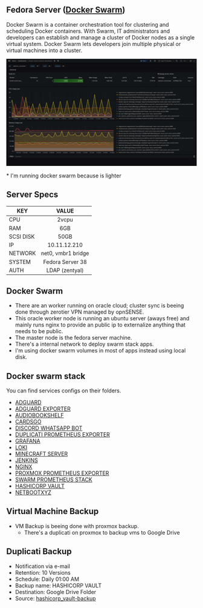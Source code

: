 ## Fedora Server ([Docker Swarm](https://docs.docker.com/engine/swarm/))
Docker Swarm is a container orchestration tool for clustering and scheduling Docker containers. With Swarm, IT administrators and developers can establish and manage a cluster of Docker nodes as a single virtual system. Docker Swarm lets developers join multiple physical or virtual machines into a cluster.

[![grafana](../../static/images/swarm-monitoring.png)]()

\* I'm running docker swarm because is lighter

## Server Specs
| KEY | VALUE |
|--------|:-----------:|
| CPU | 2vcpu |
| RAM | 6GB |
| SCSI DISK | 50GB |
| IP | 10.11.12.210 |
| NETWORK | net0, vmbr1 bridge |
| SYSTEM | Fedora Server 38 |
| AUTH | LDAP (zentyal) |

## Docker Swarm
- There are an worker running on oracle cloud; cluster sync is beeing done through zerotier VPN managed by opnSENSE.
- This oracle worker node is running an ubuntu server (aways free) and mainly runs nginx to provide an public ip to externalize anything that needs to be public.
- The master node is the fedora server machine.
- There's a internal network to deploy swarm stack apps.
- I'm using docker swarm volumes in most of apps instead using local disk.

## Docker swarm stack
You can find services configs on their folders.
- [ADGUARD](swarm/adguard/)
- [ADGUARD EXPORTER](swarm/adguard-exporter/)
- [AUDIOBOOKSHELF](swarm/audiobookshelf/)
- [CARDSGO](swarm/cardsgo/)
- [DISCORD WHATSAPP BOT](swarm/discord_whatsapp/)
- [DUPLICATI PROMETHEUS EXPORTER](swarm/duplicati-prom-exporter/)
- [GRAFANA](swarm/grafana/)
- [LOKI](swarm/loki/)
- [MINECRAFT SERVER](swarm/minecraft-server/)
- [JENKINS](swarm/jenkins/)
- [NGINX](swarm/nginx/)
- [PROXMOX PROMETHEUS EXPORTER](swarm/pve-exporter/)
- [SWARM PROMETHEUS STACK](swarm/swarm-prom-stack/)
- [HASHICORP VAULT](swarm/vault/)
- [NETBOOTXYZ](swarm/netbootxyz/)

## Virtual Machine Backup
- VM Backup is beeing done with proxmox backup.
  - There's a duplicati on proxmox to backup vms to Google Drive
## Duplicati Backup
- Notification via e-mail
- Retention: 10 Versions
- Schedule: Daily 01:00 AM
- Backup name: HASHICORP VAULT
- Destination: Google Drive Folder
- Source: [hashicorp_vault-backup](https://github.com/AleixoLucas42/hashicorp_vault-backup)
